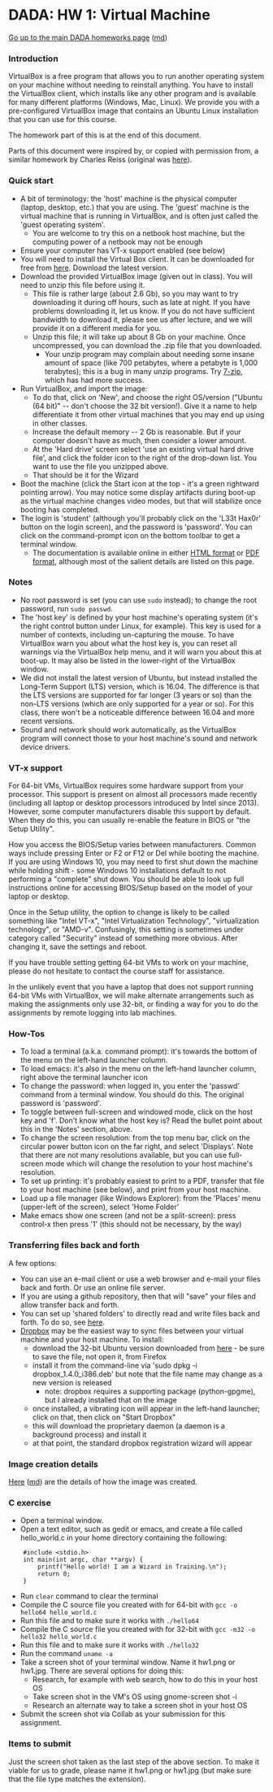 DADA: HW 1: Virtual Machine
===========================

[Go up to the main DADA homeworks page](index.html) ([md](index.md))

### Introduction

VirtualBox is a free program that allows you to run another operating system on your machine without needing to reinstall anything.  You have to install the VirtualBox client, which installs like any other program and is available for many different platforms (Windows, Mac, Linux).  We provide you with a pre-configured VirtualBox image that contains an Ubuntu Linux installation that you can use for this course.

The homework part of this is at the end of this document.

Parts of this document were inspired by, or copied with permission from, a similar homework by Charles Reiss (original was [here](https://www.cs.virginia.edu/~cr4bd/4630/S2017/assignments/vm.html)).

### Quick start

- A bit of terminology: the 'host' machine is the physical computer (laptop, desktop, etc.) that you are using.  The 'guest' machine is the virtual machine that is running in VirtualBox, and is often just called the 'guest operating system'.
    - You are welcome to try this on a netbook host machine, but the computing power of a netbook may not be enough
- Ensure your computer has VT-x support enabled (see below)
- You will need to install the Virtual Box client.  It can be downloaded for free from [here](https://www.virtualbox.org/wiki/Downloads).  Download the latest version.
- Download the provided VirtualBox image (given out in class).  You will need to unzip this file before using it.
    - This file is rather large (about 2.6 Gb), so you may want to try downloading it during off hours, such as late at night.  If you have problems downloading it, let us know.  If you do not have sufficient bandwidth to download it, please see us after lecture, and we will provide it on a different media for you.
	- Unzip this file; it will take up about 8 Gb on your machine.  Once uncompressed, you can download the .zip file that you downloaded.
        - Your unzip program may complain about needing some insane amount of space (like 700 petabytes, where a petabyte is 1,000 terabytes); this is a bug in many unzip programs.  Try [7-zip](http://www.7-zip.org/), which has had more success.
- Run VirtualBox, and import the image:
    - To do that, click on 'New', and choose the right OS/version ("Ubuntu (64 bit)" -- don't choose the 32 bit version!).  Give it a name to help differentiate it from other virtual machines that you may end up using in other classes.
    - Increase the default memory -- 2 Gb is reasonable.  But if your computer doesn't have as much, then consider a lower amount.
    - At the 'Hard drive' screen select 'use an existing virtual hard drive file', and click the folder icon to the right of the drop-down list.  You want to use the file you unzipped above.
    - That should be it for the Wizard
- Boot the machine (click the Start icon at the top - it's a green rightward pointing arrow).  You may notice some display artifacts during boot-up as the virtual machine changes video modes, but that will stabilize once booting has completed.
- The login is 'student' (although you'll probably click on the 'L33t Hax0r' button on the login screen), and the password is 'password'.  You can click on the command-prompt icon on the bottom toolbar to get a terminal window.
    - The documentation is available online in either [HTML format](http://www.virtualbox.org/manual/UserManual.html) or [PDF format](http://download.virtualbox.org/virtualbox/UserManual.pdf), although most of the salient details are listed on this page.

### Notes

- No root password is set (you can use `sudo` instead); to change the root password, run `sudo passwd`.
- The 'host key' is defined by your host machine's operating system (it's the right control button under Linux, for example).  This key is used for a number of contexts, including un-capturing the mouse.  To have VirtualBox warn you about what the host key is, you can reset all warnings via the VirtualBox help menu, and it will warn you about this at boot-up.  It may also be listed in the lower-right of the VirtualBox window.
- We did not install the latest version of Ubuntu, but instead installed the Long-Term Support (LTS) version, which is 16.04.  The difference is that the LTS versions are supported for far longer (3 years or so) than the non-LTS versions (which are only supported for a year or so).  For this class, there won't be a noticeable difference between 16.04 and more recent versions.
- Sound and network should work automatically, as the VirtualBox program will connect those to your host machine's sound and network device drivers.

### VT-x support

For 64-bit VMs, VirtualBox requires some hardware support from your processor. This support is present on almost all processors made recently (including all laptop or desktop processors introduced by Intel since 2013). However, some computer manufacturers disable this support by default. When they do this, you can usually re-enable the feature in BIOS or "the Setup Utility".

How you access the BIOS/Setup varies between manufacturers. Common ways include pressing Enter or F2 or F12 or Del while booting the machine. If you are using Windows 10, you may need to first shut down the machine while holding shift - some Windows 10 installations default to not performing a "complete" shut down. You should be able to look up full instructions online for accessing BIOS/Setup based on the model of your laptop or desktop.

Once in the Setup utility, the option to change is likely to be called something like "Intel VT-x", "Intel Virtualization Technology", "virtualization technology", or "AMD-v". Confusingly, this setting is sometimes under category called "Security" instead of something more obvious. After changing it, save the settings and reboot.

If you have trouble setting getting 64-bit VMs to work on your machine, please do not hesitate to contact the course staff for assistance.

In the unlikely event that you have a laptop that does not support running 64-bit VMs with VirtualBox, we will make alternate arrangements such as making the assignments only use 32-bit, or finding a way for you to do the assignments by remote logging into lab machines.

### How-Tos

- To load a terminal (a.k.a. command prompt): it's towards the bottom of the menu on the left-hand launcher column.
- To load emacs: it's also in the menu on the left-hand launcher column, right above the terminal launcher icon
- To change the password: when logged in, you enter the 'passwd' command from a terminal window.  You should do this.  The original password is 'password'.
- To toggle between full-screen and windowed mode, click on the host key and 'f'.  Don't know what the host key is?  Read the bullet point about this in the 'Notes' section, above.
- To change the screen resolution: from the top menu bar, click on the circular power button icon on the far right, and select 'Displays'.  Note that there are not many resolutions available, but you can use full-screen mode which will change the resolution to your host machine's resolution.
- To set up printing: it's probably easiest to print to a PDF, transfer that file to your host machine (see below), and print from your host machine.
- Load up a file manager (like Windows Explorer): from the 'Places' menu (upper-left of the screen), select 'Home Folder'
- Make emacs show one screen (and not be a split-screen): press control-x then press '1' (this should not be necessary, by the way)


### Transferring files back and forth

A few options:

- You can use an e-mail client or use a web browser and e-mail your files back and forth.  Or use an online file server.
- If you are using a github repository, then that will "save" your files and allow transfer back and forth.
- You can set up 'shared folders' to directly read and write files back and forth.  To do so, see [here](http://www.ubuntugeek.com/how-to-access-windows-host-shared-folders-from-ubuntu-guest-in-virtualbox.html).
- [Dropbox](http://dropbox.com) may be the easiest way to sync files between your virtual machine and your host machine.  To install:
    - download the 32-bit Ubuntu version downloaded from [here](https://www.dropbox.com/install?os=lnx) - be sure to save the file, not open it, from Firefox
    - install it from the command-line via 'sudo dpkg -i dropbox_1.4.0_i386.deb' but note that the file name may change as a new version is released
        - note: dropbox requires a supporting package (python-gpgme), but I already installed that on the image
    - once installed, a vibrating icon will appear in the left-hand launcher; click on that, then click on "Start Dropbox"
    - this will download the proprietary daemon (a daemon is a background process) and install it
    - at that point, the standard dropbox registration wizard will appear


### Image creation details

[Here](../docs/virtualbox-image-details.html) ([md](../docs/virtualbox-image-details.md)) are the details of how the image was created.


### C exercise

- Open a terminal window.
- Open a text editor, such as gedit or emacs, and create a file called hello_world.c in your home directory containing the following:
```
    #include <stdio.h>
    int main(int argc, char **argv) {
        printf("Hello world! I am a Wizard in Training.\n");
        return 0;
    }
```
- Run `clear` command to clear the terminal
- Compile the C source file you created with for 64-bit with `gcc -o hello64 hello_world.c`
- Run this file and to make sure it works with `./hello64`
- Compile the C source file you created with for 32-bit with `gcc -m32 -o hello32 hello_world.c`
- Run this file and to make sure it works with `./hello32`
- Run the command `uname -a`
- Take a screen shot of your terminal window. Name it hw1.png or hw1.jpg.  There are several options for doing this:
    - Research, for example with web search, how to do this in your host OS
	- Take screen shot in the VM's OS using gnome-screen shot -i
	- Research an alternate way to take a screen shot in your host OS
- Submit the screen shot via Collab as your submission for this assignment.


### Items to submit

Just the screen shot taken as the last step of the above section.  To make it viable for us to grade, please name it hw1.png or hw1.jpg (but make sure that the file type matches the extension).
